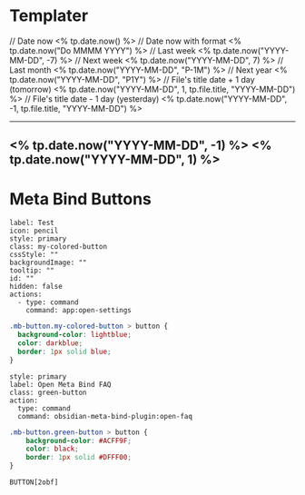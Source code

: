 
# Templater
// Date now
<% tp.date.now() %>
// Date now with format
<% tp.date.now("Do MMMM YYYY") %>
// Last week
<% tp.date.now("YYYY-MM-DD", -7) %>
// Next week
<% tp.date.now("YYYY-MM-DD", 7) %>
// Last month
<% tp.date.now("YYYY-MM-DD", "P-1M") %>
// Next year
<% tp.date.now("YYYY-MM-DD", "P1Y") %>
// File's title date + 1 day (tomorrow)
<% tp.date.now("YYYY-MM-DD", 1, tp.file.title, "YYYY-MM-DD") %>
// File's title date - 1 day (yesterday)
<% tp.date.now("YYYY-MM-DD", -1, tp.file.title, "YYYY-MM-DD") %>


---
<% tp.date.now("YYYY-MM-DD", -1) %>
<% tp.date.now("YYYY-MM-DD", 1) %>
---
# Meta Bind Buttons

```meta-bind-button
label: Test
icon: pencil
style: primary
class: my-colored-button
cssStyle: ""
backgroundImage: ""
tooltip: ""
id: ""
hidden: false
actions:
  - type: command
    command: app:open-settings
```

```css
.mb-button.my-colored-button > button {
  background-color: lightblue;
  color: darkblue;
  border: 1px solid blue;
}
```


```meta-bind-button
style: primary
label: Open Meta Bind FAQ
class: green-button
action:
  type: command
  command: obsidian-meta-bind-plugin:open-faq
```


```css
.mb-button.green-button > button {
	background-color: #ACFF9F;
	color: black;
	border: 1px solid #DFFF00;
}
```

`BUTTON[2obf]`